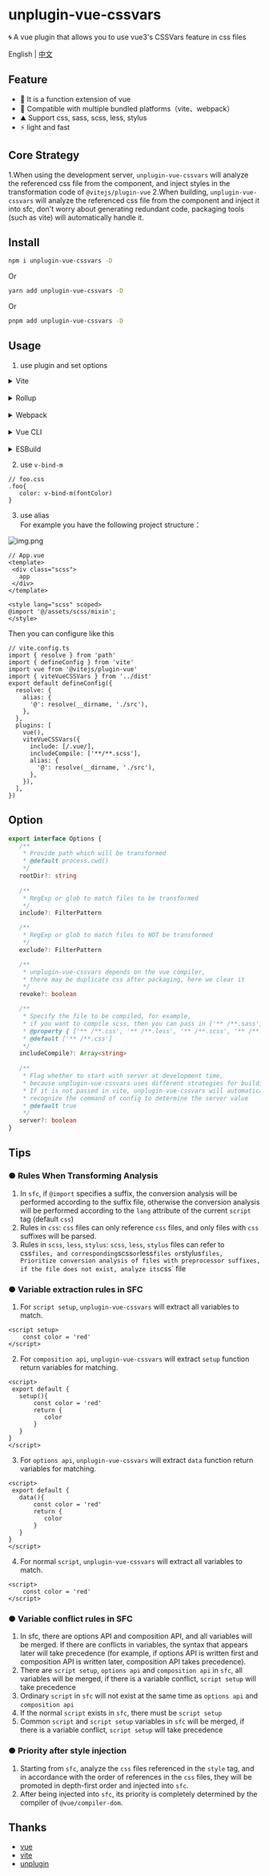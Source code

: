 # unplugin-vue-cssvars
🌀 A vue plugin that allows you to use vue3's CSSVars feature in css files

English | [中文](https://github.com/baiwusanyu-c/unplugin-vue-cssvars/blob/master/README.ZH-CN.md)

## Feature

* 🧩 It is a function extension of vue
* 🌈 Compatible with multiple bundled platforms（vite、webpack）
* ⛰ Support css, sass, scss, less, stylus
*  ⚡ light and fast

## Core Strategy

1.When using the development server,
`unplugin-vue-cssvars` will analyze the referenced css file from the component,
and inject styles in the transformation code of `@vitejs/plugin-vue`
2.When building, `unplugin-vue-cssvars` will analyze the referenced css file from the component and inject it into
sfc, don't worry about generating redundant code, packaging tools (such as vite) will automatically handle it.

## Install

```bash
npm i unplugin-vue-cssvars -D
```
Or
```bash
yarn add unplugin-vue-cssvars -D
```
Or
```bash
pnpm add unplugin-vue-cssvars -D
```

## Usage
1. use plugin and set options
<details>
<summary>Vite</summary>

```ts
// vite.config.ts
import { defineConfig } from 'vite'
import { viteVueCSSVars } from 'unplugin-vue-cssvars'
import vue from '@vitejs/plugin-vue'
import type { PluginOption } from 'vite'
export default defineConfig({
  plugins: [
    vue(),
    viteVueCSSVars({
      include: [/.vue/],
      includeCompile: ['**/**.scss'],
      server: false,
    }) as PluginOption,
  ],
})
```

</details>
<br>
<details>
<summary>Rollup</summary>

```ts
// rollup.config.js
import { rollupVueCSSVars } from 'unplugin-vue-cssvars'
export default {
  plugins: [
    rollupVueCSSVars(/* options */),
  ],
}
```

</details>
<br>
<details>
<summary>Webpack</summary>

```ts
// webpack.config.js
module.exports = {
  /* ... */
  plugins: [
    require('unplugin-vue-cssvars').webpackVueCSSVars({ /* options */ }),
  ],
}
```
</details>
<br>
<details>
<summary>Vue CLI</summary>

```ts
// vue.config.js
module.exports = {
  configureWebpack: {
    plugins: [
      require('unplugin-vue-cssvars').webpackVueCSSVars({ /* options */ }),
    ],
  },
}
```

</details>
<br>
<details>
<summary>ESBuild</summary>

```ts
// esbuild.config.js
import { build } from 'esbuild'
import { esbuildVueCSSVars } from 'unplugin-vue-cssvars'

build({
  plugins: [esbuildVueCSSVars(/* options */)],
})
```
</details>

2. use `v-bind-m`

```
// foo.css
.foo{
   color: v-bind-m(fontColor)
}
```

3. use alias   
For example you have the following project structure：  

![img.png](public/img.png)

 ```
// App.vue
<template>
  <div class="scss">
    app
  </div>
</template>

<style lang="scss" scoped>
@import '@/assets/scss/mixin';
</style>

```

Then you can configure like this

```
// vite.config.ts
import { resolve } from 'path'
import { defineConfig } from 'vite'
import vue from '@vitejs/plugin-vue'
import { viteVueCSSVars } from '../dist'
export default defineConfig({
  resolve: {
    alias: {
      '@': resolve(__dirname, './src'),
    },
  },
  plugins: [
    vue(),
    viteVueCSSVars({
      include: [/.vue/],
      includeCompile: ['**/**.scss'],
      alias: {
        '@': resolve(__dirname, './src'),
      },
    }),
  ],
})

````

## Option

```typescript
export interface Options {
   /**
    * Provide path which will be transformed
    * @default process.cwd()
    */
   rootDir?: string
   
   /**
    * RegExp or glob to match files to be transformed
    */
   include?: FilterPattern

   /**
    * RegExp or glob to match files to NOT be transformed
    */
   exclude?: FilterPattern

   /**
    * unplugin-vue-cssvars depends on the vue compiler,
    * there may be duplicate css after packaging, here we clear it
    */
   revoke?: boolean

   /**
    * Specify the file to be compiled, for example,
    * if you want to compile scss, then you can pass in ['** /**.sass']
    * @property { ['** /**.css', '** /**.less', '** /**.scss', '** /**.sass', '** /**.styl'] }
    * @default ['** /**.css']
    */
   includeCompile?: Array<string>
   
   /**
    * Flag whether to start with server at development time,
    * because unplugin-vue-cssvars uses different strategies for building and server development
    * If it is not passed in vite, unplugin-vue-cssvars will automatically 
    * recognize the command of config to determine the server value
    * @default true
    */
   server?: boolean
}
```

## Tips

### ● Rules When Transforming Analysis
1. In `sfc`, if `@import` specifies a suffix, the conversion analysis will be performed according to the suffix file, 
otherwise the conversion analysis will be performed according to the `lang` attribute of the current `script` tag (default `css`)
2. Rules in `css`: `css` files can only reference `css` files, and only files with `css` suffixes will be parsed.
3. Rules in `scss`, `less`, `stylus`: `scss`, `less`, `stylus` files can refer to` `css` files, and corresponding `scss` or `less` files or `stylus` files,
   Prioritize conversion analysis of files with preprocessor suffixes, if the file does not exist, analyze its `css` file

### ● Variable extraction rules in SFC
1. For `script setup`, `unplugin-vue-cssvars` will extract all variables to match.
````
<script setup>
    const color = 'red'
</script>
````
2. For `composition api`, `unplugin-vue-cssvars` will extract `setup` function return variables for matching.
````
<script>
 export default {
   setup(){
       const color = 'red'
       return {
          color
       }
   }
}
</script>
````
3. For `options api`, `unplugin-vue-cssvars` will extract `data` function return variables for matching.
````
<script>
 export default {
   data(){
       const color = 'red'
       return {
          color
       }
   }
}
</script>
````
4. For normal `script`, `unplugin-vue-cssvars` will extract all variables to match.
````
<script>
    const color = 'red'
</script>
````

### ● Variable conflict rules in SFC
1. In sfc, there are options API and composition API, and all variables will be merged. If there are conflicts in variables, 
the syntax that appears later will take precedence
(for example, if options API is written first and composition API is written later, composition API takes precedence).
2. There are `script setup`, `options api` and `composition api` in `sfc`, all variables will be merged, 
if there is a variable conflict, `script setup` will take precedence
3. Ordinary `script` in `sfc` will not exist at the same time as `options api` and `composition api`
4. If the normal `script` exists in `sfc`, there must be `script setup`
5. Common `script` and `script setup` variables in `sfc` will be merged, 
if there is a variable conflict, `script setup` will take precedence

### ● Priority after style injection
1. Starting from `sfc`, analyze the `css` files referenced in the `style` tag, and in accordance with the order of references in the `css` files, they will be promoted in depth-first order and injected into `sfc`.
2. After being injected into `sfc`, its priority is completely determined by the compiler of `@vue/compiler-dom`.

## Thanks
* [vue](https://github.com/vuejs/core)
* [vite](https://github.com/vitejs/vite)
* [unplugin](https://github.com/unjs/unplugin)
